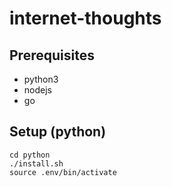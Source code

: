 # internet-thoughts

## Prerequisites

- python3
- nodejs
- go

## Setup (python)

```
cd python
./install.sh
source .env/bin/activate
```
